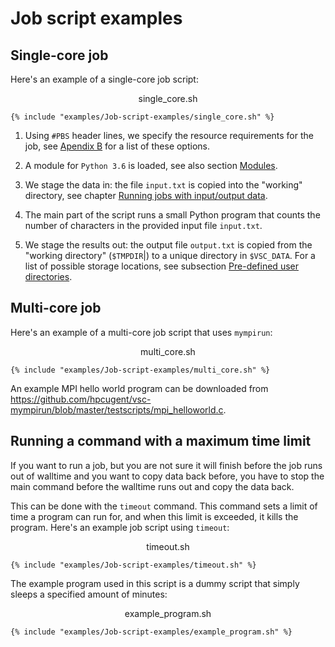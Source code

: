 # Job script examples

## Single-core job

Here's an example of a single-core job script:
<p style="text-align: center">single_core.sh</p>

```shell
{% include "examples/Job-script-examples/single_core.sh" %}
```


1.  Using `#PBS` header lines, we specify the resource requirements for
    the job, see [Apendix B](ch_torque_options.md) for a list of these options.

2.  A module for `Python 3.6` is loaded, see also section [Modules](ch_running_batch_jobs.md#modules).

3.  We stage the data in: the file `input.txt` is copied into the
    "working" directory, see chapter [Running jobs with input/output data](ch_running_jobs_with_input_output_data.md).

4.  The main part of the script runs a small Python program that counts
    the number of characters in the provided input file `input.txt`.

5.  We stage the results out: the output file `output.txt` is copied
    from the "working directory" (`$TMPDIR`|) to a unique directory in
    `$VSC_DATA`. For a list of possible storage locations, see subsection [ Pre-defined user directories](ch_running_jobs_with_input_output_data.md#pre-defined-user-directories).

## Multi-core job

Here's an example of a multi-core job script that uses `mympirun`:

<p style="text-align: center">multi_core.sh</p>

```shell
{% include "examples/Job-script-examples/multi_core.sh" %}
```


An example MPI hello world program can be downloaded from
<https://github.com/hpcugent/vsc-mympirun/blob/master/testscripts/mpi_helloworld.c>.

## Running a command with a maximum time limit

If you want to run a job, but you are not sure it will finish before the
job runs out of walltime and you want to copy data back before, you have
to stop the main command before the walltime runs out and copy the data
back.

This can be done with the `timeout` command. This command sets a limit
of time a program can run for, and when this limit is exceeded, it kills
the program. Here's an example job script using `timeout`:

<p style="text-align: center">timeout.sh</p>

```shell
{% include "examples/Job-script-examples/timeout.sh" %}
```

The example program used in this script is a dummy script that simply
sleeps a specified amount of minutes:

<p style="text-align: center">example_program.sh</p>

```shell
{% include "examples/Job-script-examples/example_program.sh" %}
```